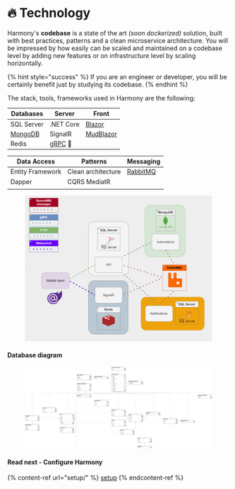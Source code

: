 # 🔥 Technology

Harmony's **codebase** is a state of the art _(soon dockerized)_ solution, built with best practices, patterns and a clean microservice architecture. You will be impressed by how easily can be scaled and maintained on a codebase level by adding new features or on infrastructure level by scaling horizontally.&#x20;

{% hint style="success" %}
If you are an engineer or developer, you will be certainly benefit just by studying its codebase.
{% endhint %}

The stack, tools, frameworks used in Harmony are the following:

| Databases                           | Server                                                                                   | Front                                                                    |
| ----------------------------------- | ---------------------------------------------------------------------------------------- | ------------------------------------------------------------------------ |
| SQL Server                          | .NET Core                                                                                | [Blazor](https://dotnet.microsoft.com/en-us/apps/aspnet/web-apps/blazor) |
| [MongoDB](https://www.mongodb.com/) | SignalR                                                                                  | [MudBlazor](https://mudblazor.com/)                                      |
| Redis                               | [gRPC](https://learn.microsoft.com/en-us/aspnet/core/grpc/?view=aspnetcore-8.0) :rocket: |                                                                          |

| Data Access      | Patterns           | Messaging                         |
| ---------------- | ------------------ | --------------------------------- |
| Entity Framework | Clean architecture | [RabbitMQ](https://rabbitmq.com/) |
| Dapper           | CQRS MediatR       |                                   |
|                  |                    |                                   |

<figure><img src="../.gitbook/assets/harmony-architecture.gif" alt=""><figcaption></figcaption></figure>

#### Database diagram

<figure><img src="../.gitbook/assets/database-diagram.png" alt=""><figcaption></figcaption></figure>

#### Read next - Configure Harmony

{% content-ref url="setup/" %}
[setup](setup/)
{% endcontent-ref %}
